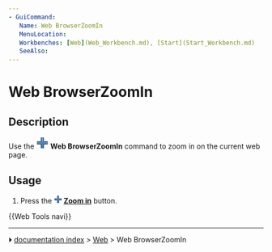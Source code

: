 ```yaml
---
- GuiCommand:
   Name: Web BrowserZoomIn
   MenuLocation: 
   Workbenches: [Web](Web_Workbench.md), [Start](Start_Workbench.md)
   SeeAlso: 
---
```


# Web BrowserZoomIn

## Description

Use the <img alt="" src=images/Web_BrowserZoomIn.svg  style="width:24px;"> **Web BrowserZoomIn** command to zoom in on the current web page.

## Usage

1.  Press the **<img src="images/Web_BrowserZoomIn.svg" width=16px> [Zoom in](Web_BrowserZoomIn.md)** button.




 {{Web Tools navi}}



---
⏵ [documentation index](../README.md) > [Web](Web_Workbench.md) > Web BrowserZoomIn
